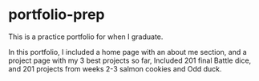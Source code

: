 # portfolio-prep

This is a practice portfolio for when I graduate.

In this portfolio, I included a home page with an about me section,
and a project page with my 3 best projects so far, Included 201 final
Battle dice, and 201 projects from weeks 2-3 salmon cookies and Odd duck.
